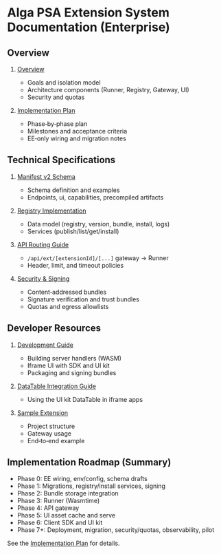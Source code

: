 # Alga PSA Extension System Documentation (Enterprise)

## Overview

1. [Overview](overview.md)
   - Goals and isolation model
   - Architecture components (Runner, Registry, Gateway, UI)
   - Security and quotas

2. [Implementation Plan](implementation_plan.md)
   - Phase‑by‑phase plan
   - Milestones and acceptance criteria
   - EE‑only wiring and migration notes

## Technical Specifications

1. [Manifest v2 Schema](manifest_schema.md)
   - Schema definition and examples
   - Endpoints, ui, capabilities, precompiled artifacts

2. [Registry Implementation](registry_implementation.md)
   - Data model (registry, version, bundle, install, logs)
   - Services (publish/list/get/install)

3. [API Routing Guide](api-routing-guide.md)
   - `/api/ext/[extensionId]/[...]` gateway → Runner
   - Header, limit, and timeout policies

4. [Security & Signing](security_signing.md)
   - Content‑addressed bundles
   - Signature verification and trust bundles
   - Quotas and egress allowlists

## Developer Resources

1. [Development Guide](development_guide.md)
   - Building server handlers (WASM)
   - Iframe UI with SDK and UI kit
   - Packaging and signing bundles

2. [DataTable Integration Guide](datatable-integration-guide.md)
   - Using the UI kit DataTable in iframe apps

3. [Sample Extension](sample_template.md)
   - Project structure
   - Gateway usage
   - End‑to‑end example

## Implementation Roadmap (Summary)

- Phase 0: EE wiring, env/config, schema drafts
- Phase 1: Migrations, registry/install services, signing
- Phase 2: Bundle storage integration
- Phase 3: Runner (Wasmtime)
- Phase 4: API gateway
- Phase 5: UI asset cache and serve
- Phase 6: Client SDK and UI kit
- Phase 7+: Deployment, migration, security/quotas, observability, pilot

See the [Implementation Plan](implementation_plan.md) for details.
